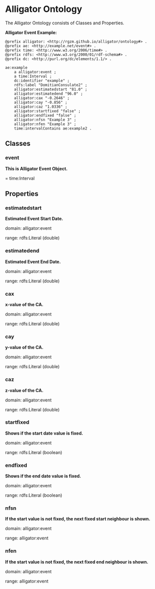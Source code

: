 # Alligator Ontology

The Alligator Ontology consists of Classes and Properties.

**Alligator Event Example:**

```text
@prefix alligator: <http://rgzm.github.io/alligator/ontology#> .
@prefix ae: <http://example.net/event#> .
@prefix time: <http://www.w3.org/2006/time#> .
@prefix rdfs: <http://www.w3.org/2000/01/rdf-schema#> .
@prefix dc: <http://purl.org/dc/elements/1.1/> .

ae:example
    a alligator:event ;
    a time:Interval ;
    dc:identifier "example" ;
    rdfs:label "DomitianConsulate2" ;
    alligator:estimatedstart "81.0" ;
    alligator:estimatedend "96.0" ;
    alligator:cax "-0.2646" ;
    alligator:cay "-0.856" ;
    alligator:caz "1.0336" ;
    alligator:startfixed "false" ;
    alligator:endfixed "false" ;
    alligator:nfsn "Example 3" ;
    alligator:nfen "Example 3" ;
    time:intervalContains ae:example2 .
```


## Classes

### event

**This is Alligator Event Object.**

= time:Interval

## Properties

### estimatedstart

**Estimated Event Start Date.**

domain: alligator:event

range: rdfs:Literal (double)

### estimatedend

**Estimated Event End Date.**

domain: alligator:event

range: rdfs:Literal (double)

### cax

**x-value of the CA.**

domain: alligator:event

range: rdfs:Literal (double)

### cay

**y-value of the CA.**

domain: alligator:event

range: rdfs:Literal (double)

### caz

**z-value of the CA.**

domain: alligator:event

range: rdfs:Literal (double)

### startfixed

**Shows if the start date value is fixed.**

domain: alligator:event

range: rdfs:Literal (boolean)

### endfixed

**Shows if the end date value is fixed.**

domain: alligator:event

range: rdfs:Literal (boolean)

### nfsn

**If the start value is not fixed, the next fixed start neighbour is shown.**

domain: alligator:event

range: alligator:event

### nfen

**If the start value is not fixed, the next fixed end neighbour is shown.**

domain: alligator:event

range: alligator:event
